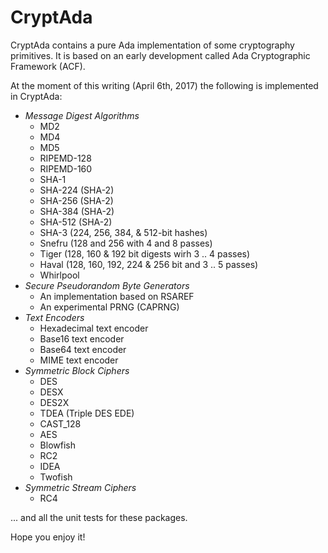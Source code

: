 # CryptAda

CryptAda contains a pure Ada implementation of some cryptography primitives. It is based on an early development called Ada Cryptographic Framework (ACF). 

At the moment of this writing (April 6th, 2017) the following is implemented in CryptAda:

* _Message Digest Algorithms_
  * MD2
  * MD4
  * MD5
  * RIPEMD-128
  * RIPEMD-160
  * SHA-1
  * SHA-224 (SHA-2)
  * SHA-256 (SHA-2)
  * SHA-384 (SHA-2)
  * SHA-512 (SHA-2)
  * SHA-3 (224, 256, 384, & 512-bit hashes)
  * Snefru (128 and 256 with 4 and 8 passes)
  * Tiger (128, 160 & 192 bit digests wirh 3 .. 4 passes)
  * Haval (128, 160, 192, 224 & 256 bit and 3 .. 5 passes)
  * Whirlpool
* _Secure Pseudorandom Byte Generators_
  * An implementation based on RSAREF
  * An experimental PRNG (CAPRNG)
* _Text Encoders_
  * Hexadecimal text encoder
  * Base16 text encoder
  * Base64 text encoder
  * MIME text encoder
* _Symmetric Block Ciphers_
  * DES
  * DESX
  * DES2X
  * TDEA (Triple DES EDE)
  * CAST_128
  * AES
  * Blowfish
  * RC2
  * IDEA
  * Twofish
* _Symmetric Stream Ciphers_
  * RC4
  
... and all the unit tests for these packages.

Hope you enjoy it!
